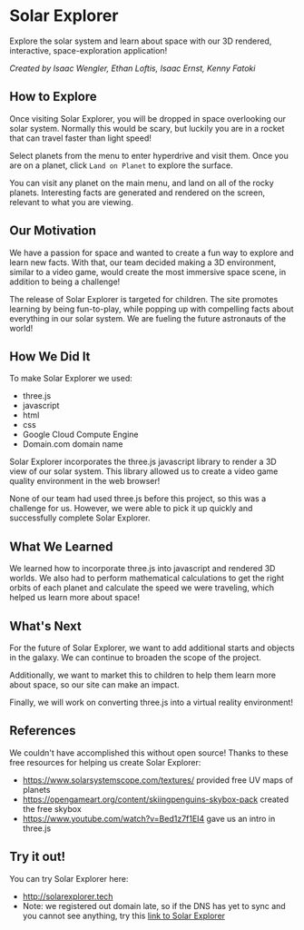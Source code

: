 <!-- @format -->

# Solar Explorer

Explore the solar system and learn about space with our 3D rendered, interactive, space-exploration application!

_Created by Isaac Wengler, Ethan Loftis, Isaac Ernst, Kenny Fatoki_

## How to Explore

Once visiting Solar Explorer, you will be dropped in space overlooking our solar system. Normally this would be scary, but luckily you are in a rocket that can travel faster than light speed!

Select planets from the menu to enter hyperdrive and visit them. Once you are on a planet, click `Land on Planet` to explore the surface.

You can visit any planet on the main menu, and land on all of the rocky planets. Interesting facts are generated and rendered on the screen, relevant to what you are viewing.

## Our Motivation

We have a passion for space and wanted to create a fun way to explore and learn new facts. With that, our team decided making a 3D environment, similar to a video game, would create the most immersive space scene, in addition to being a challenge!

The release of Solar Explorer is targeted for children. The site promotes learning by being fun-to-play, while popping up with compelling facts about everything in our solar system. We are fueling the future astronauts of the world!

## How We Did It

To make Solar Explorer we used:

-   three.js
-   javascript
-   html
-   css
-   Google Cloud Compute Engine
-   Domain.com domain name

Solar Explorer incorporates the three.js javascript library to render a 3D view of our solar system. This library allowed us to create a video game quality environment in the web browser!

None of our team had used three.js before this project, so this was a challenge for us. However, we were able to pick it up quickly and successfully complete Solar Explorer.

## What We Learned

We learned how to incorporate three.js into javascript and rendered 3D worlds. We also had to perform mathematical calculations to get the right orbits of each planet and calculate the speed we were traveling, which helped us learn more about space!

## What's Next

For the future of Solar Explorer, we want to add additional starts and objects in the galaxy. We can continue to broaden the scope of the project.

Additionally, we want to market this to children to help them learn more about space, so our site can make an impact.

Finally, we will work on converting three.js into a virtual reality environment!

## References

We couldn't have accomplished this without open source!
Thanks to these free resources for helping us create Solar Explorer:

-   https://www.solarsystemscope.com/textures/ provided free UV maps of planets
-   https://opengameart.org/content/skiingpenguins-skybox-pack created the free skybox
-   https://www.youtube.com/watch?v=Bed1z7f1EI4 gave us an intro in three.js

## Try it out!

You can try Solar Explorer here:

-   http://solarexplorer.tech
-   Note: we registered out domain late, so if the DNS has yet to sync and you cannot see anything, try this [link to Solar Explorer](http://34.122.217.77)
